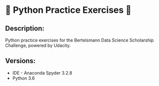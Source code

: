 # 📔 Python Practice Exercises 🐍


## Description:

Python practice exercises for the Bertelsmann Data Science Scholarship Challenge, powered by Udacity.


## Versions:

- IDE - Anaconda Spyder 3.2.8
- Python 3.6